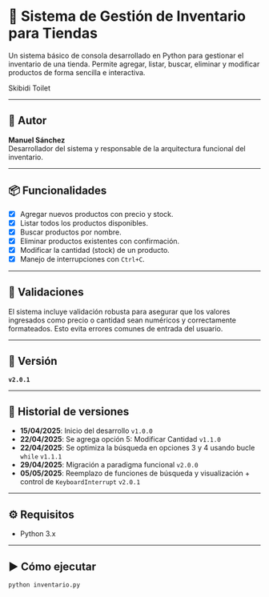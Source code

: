 # 🛒 Sistema de Gestión de Inventario para Tiendas

Un sistema básico de consola desarrollado en Python para gestionar el inventario de una tienda. Permite agregar, listar, buscar, eliminar y modificar productos de forma sencilla e interactiva.

Skibidi Toilet

---

## 📌 Autor

**Manuel Sánchez**  
Desarrollador del sistema y responsable de la arquitectura funcional del inventario.

---

## 📦 Funcionalidades

- [x] Agregar nuevos productos con precio y stock.
- [x] Listar todos los productos disponibles.
- [x] Buscar productos por nombre.
- [x] Eliminar productos existentes con confirmación.
- [x] Modificar la cantidad (stock) de un producto.
- [x] Manejo de interrupciones con `Ctrl+C`.

---

## 🧠 Validaciones

El sistema incluye validación robusta para asegurar que los valores ingresados como precio o cantidad sean numéricos y correctamente formateados. Esto evita errores comunes de entrada del usuario.

---

## 🧪 Versión

**`v2.0.1`**

---

## 🧾 Historial de versiones

- **15/04/2025**: Inicio del desarrollo `v1.0.0`
- **22/04/2025**: Se agrega opción 5: Modificar Cantidad `v1.1.0`
- **22/04/2025**: Se optimiza la búsqueda en opciones 3 y 4 usando bucle `while` `v1.1.1`
- **29/04/2025**: Migración a paradigma funcional `v2.0.0`
- **05/05/2025**: Reemplazo de funciones de búsqueda y visualización + control de `KeyboardInterrupt` `v2.0.1`

---

## ⚙️ Requisitos

- Python 3.x

---

## ▶️ Cómo ejecutar

```bash
python inventario.py
```
